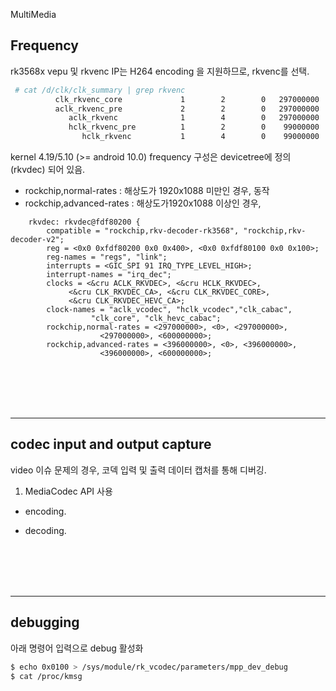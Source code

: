 
MultiMedia


## Frequency

 rk3568x vepu 및 rkvenc IP는 H264 encoding 을 지원하므로, rkvenc를 선택.

```bash
 # cat /d/clk/clk_summary | grep rkvenc
          clk_rkvenc_core             1        2        0   297000000          0     0  50000
          aclk_rkvenc_pre             2        2        0   297000000          0     0  50000
             aclk_rkvenc              1        4        0   297000000          0     0  50000
             hclk_rkvenc_pre          1        2        0    99000000          0     0  50000
                hclk_rkvenc           1        4        0    99000000          0     0  50000

```

kernel 4.19/5.10 (>= android 10.0) frequency 구성은 devicetree에 정의(rkvdec) 되어 있음. 

 - rockchip,normal-rates : 해상도가 1920x1088 미만인 경우, 동작
 - rockchip,advanced-rates : 해상도가1920x1088 이상인 경우,

```dtb
	rkvdec: rkvdec@fdf80200 {
		compatible = "rockchip,rkv-decoder-rk3568", "rockchip,rkv-decoder-v2";
		reg = <0x0 0xfdf80200 0x0 0x400>, <0x0 0xfdf80100 0x0 0x100>;
		reg-names = "regs", "link";
		interrupts = <GIC_SPI 91 IRQ_TYPE_LEVEL_HIGH>;
		interrupt-names = "irq_dec";
		clocks = <&cru ACLK_RKVDEC>, <&cru HCLK_RKVDEC>,
			 <&cru CLK_RKVDEC_CA>, <&cru CLK_RKVDEC_CORE>,
			 <&cru CLK_RKVDEC_HEVC_CA>;
		clock-names = "aclk_vcodec", "hclk_vcodec","clk_cabac",
			      "clk_core", "clk_hevc_cabac";
		rockchip,normal-rates = <297000000>, <0>, <297000000>,
					<297000000>, <600000000>;
		rockchip,advanced-rates = <396000000>, <0>, <396000000>,
					<396000000>, <600000000>;
```

<br/>
<br/>
<br/>
<br/>
<hr>

## codec input and output capture

 video 이슈 문제의 경우, 코덱 입력 및 출력 데이터 캡처를 통해 디버깅.

 1. MediaCodec API 사용
   - encoding.

   - decoding.

<br/>
<br/>
<br/>
<br/>
<hr>

## debugging

 아래 명령어 입력으로 debug 활성화

```bash
$ echo 0x0100 > /sys/module/rk_vcodec/parameters/mpp_dev_debug
$ cat /proc/kmsg
```
